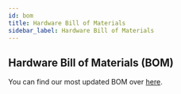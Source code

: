 ```yaml
---
id: bom 
title: Hardware Bill of Materials 
sidebar_label: Hardware Bill of Materials 
---
```


## Hardware Bill of Materials (BOM)

You can find our most updated BOM over
[here](https://drive.google.com/open?id=1WqZEwrMn0YtipQEH7p_CY4DoMpcck4VHPD6FeaK7hyM).
